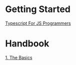 # Getting Started

[Typescript For JS Programmers](https://github.com/ChangHyun2/learning-ts-docs/blob/master/gettingStarted/TypescriptForJSProgrammers.md)

# Handbook

[1. The Basics](https://github.com/ChangHyun2/learning-ts-docs/blob/master/handbook/1_TheBasics.md)
